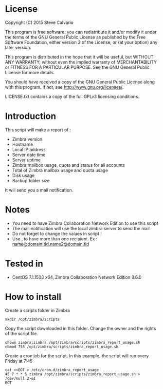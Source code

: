 # License

Copyright (C) 2015 Steve Calvário

This program is free software: you can redistribute it and/or modify it under the terms of the GNU General Public License as published by the Free Software Foundation, either version 3 of the License, or (at your option) any later version.

This program is distributed in the hope that it will be useful, but WITHOUT ANY WARRANTY; without even the implied warranty of MERCHANTABILITY or FITNESS FOR A PARTICULAR PURPOSE. See the GNU General Public License for more details.

You should have received a copy of the GNU General Public License along with this program. If not, see http://www.gnu.org/licenses/.

LICENSE.txt contains a copy of the full GPLv3 licensing conditions.

# Introduction

This script will make a report of :
- Zimbra version
- Hostname
- Local IP address
- Server date time
- Server uptime
- Zimbra mailbox usage, quota and status for all accounts
- Total of Zimbra mailbox usage and quota usage
- Disk usage
- Backup folder size

It will send you a mail notification.

# Notes

- You need to have Zimbra Collaboration Network Edition to use this script
- The mail notification will use the local zimbra server to send the mail
- Do not forget to change the values in script !
- Use , to have more than one recipient. Ex : name@domain.tld,name2@domain.tld

# Tested in

- CentOS 7.1.1503 x64, Zimbra Collaboration Network Edition 8.6.0

# How to install

Create a scripts folder in Zimbra
```
mkdir /opt/zimbra/scripts
```
Copy the script downloaded in this folder.
Change the owner and the rights of the script file.
```
chown zimbra:zimbra /opt/zimbra/scripts/zimbra_report_usage.sh
chmod 755 /opt/zimbra/scripts/zimbra_report_usage.sh
```
Create a cron job for the script.
In this example, the script will run every Friday at 7:45
```
cat <<EOT > /etc/cron.d/zimbra_report_usage
45 7 * * 5 zimbra /opt/zimbra/scripts/zimbra_report_usage.sh > /dev/null 2>&1
EOT

```
